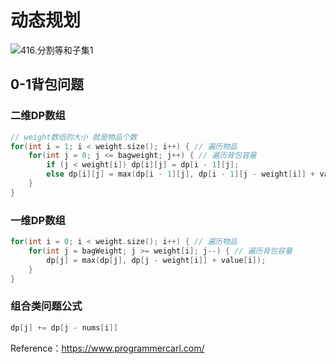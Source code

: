 # 动态规划

![416.分割等和子集1](https://img-blog.csdnimg.cn/20210117171307407.png)

## 0-1背包问题

### 二维DP数组

```c++
// weight数组的大小 就是物品个数
for(int i = 1; i < weight.size(); i++) { // 遍历物品
    for(int j = 0; j <= bagweight; j++) { // 遍历背包容量
        if (j < weight[i]) dp[i][j] = dp[i - 1][j]; 
        else dp[i][j] = max(dp[i - 1][j], dp[i - 1][j - weight[i]] + value[i]);
    }
}
```

### 一维DP数组

```c++
for(int i = 0; i < weight.size(); i++) { // 遍历物品
    for(int j = bagWeight; j >= weight[i]; j--) { // 遍历背包容量
        dp[j] = max(dp[j], dp[j - weight[i]] + value[i]);
    }
}
```

### 组合类问题公式

```c++
dp[j] += dp[j - nums[i]]
```

Reference：https://www.programmercarl.com/
